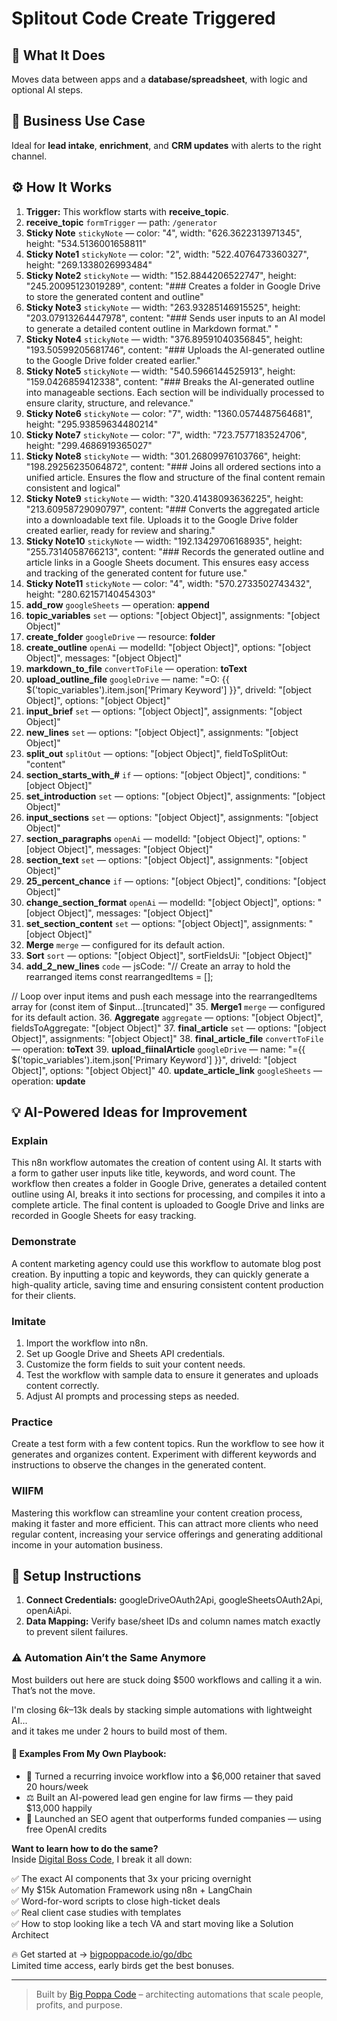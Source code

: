 # Splitout Code Create Triggered
## 🚀 What It Does
Moves data between apps and a **database/spreadsheet**, with logic and optional AI steps.

## 💼 Business Use Case
Ideal for **lead intake**, **enrichment**, and **CRM updates** with alerts to the right channel.

## ⚙️ How It Works
1. **Trigger:** This workflow starts with **receive_topic**.
2. **receive_topic** `formTrigger` — path: `/generator`
3. **Sticky Note** `stickyNote` — color: "4", width: "626.3622313971345", height: "534.5136001658811"
4. **Sticky Note1** `stickyNote` — color: "2", width: "522.4076473360327", height: "269.1338026993484"
5. **Sticky Note2** `stickyNote` — width: "152.8844206522747", height: "245.20095123019289", content: "### Creates a folder in Google Drive to store the generated content and outline"
6. **Sticky Note3** `stickyNote` — width: "263.93285146915525", height: "203.07913264447978", content: "### Sends user inputs to an AI model to generate a detailed content outline in Markdown format."
"
7. **Sticky Note4** `stickyNote` — width: "376.89591040356845", height: "193.50599205681746", content: "### Uploads the AI-generated outline to the Google Drive folder created earlier."
8. **Sticky Note5** `stickyNote` — width: "540.5966144525913", height: "159.0426859412338", content: "### Breaks the AI-generated outline into manageable sections. Each section will be individually processed to ensure clarity, structure, and relevance."
9. **Sticky Note6** `stickyNote` — color: "7", width: "1360.0574487564681", height: "295.93859634480214"
10. **Sticky Note7** `stickyNote` — color: "7", width: "723.7577183524706", height: "299.4686919365027"
11. **Sticky Note8** `stickyNote` — width: "301.26809976103766", height: "198.29256235064872", content: "### Joins all ordered sections into a unified article. Ensures the flow and structure of the final content remain consistent and logical"
12. **Sticky Note9** `stickyNote` — width: "320.41438093636225", height: "213.60958729090797", content: "### Converts the aggregated article into a downloadable text file. Uploads it to the Google Drive folder created earlier, ready for review and sharing."
13. **Sticky Note10** `stickyNote` — width: "192.13429706168935", height: "255.7314058766213", content: "### Records the generated outline and article links in a Google Sheets document. This ensures easy access and tracking of the generated content for future use."
14. **Sticky Note11** `stickyNote` — color: "4", width: "570.2733502743432", height: "280.62157140454303"
15. **add_row** `googleSheets` — operation: **append**
16. **topic_variables** `set` — options: "[object Object]", assignments: "[object Object]"
17. **create_folder** `googleDrive` — resource: **folder**
18. **create_outline** `openAi` — modelId: "[object Object]", options: "[object Object]", messages: "[object Object]"
19. **markdown_to_file** `convertToFile` — operation: **toText**
20. **upload_outline_file** `googleDrive` — name: "=O: {{ $('topic_variables').item.json['Primary Keyword'] }}", driveId: "[object Object]", options: "[object Object]"
21. **input_brief** `set` — options: "[object Object]", assignments: "[object Object]"
22. **new_lines** `set` — options: "[object Object]", assignments: "[object Object]"
23. **split_out** `splitOut` — options: "[object Object]", fieldToSplitOut: "content"
24. **section_starts_with_#** `if` — options: "[object Object]", conditions: "[object Object]"
25. **set_introduction** `set` — options: "[object Object]", assignments: "[object Object]"
26. **input_sections** `set` — options: "[object Object]", assignments: "[object Object]"
27. **section_paragraphs** `openAi` — modelId: "[object Object]", options: "[object Object]", messages: "[object Object]"
28. **section_text** `set` — options: "[object Object]", assignments: "[object Object]"
29. **25_percent_chance** `if` — options: "[object Object]", conditions: "[object Object]"
30. **change_section_format** `openAi` — modelId: "[object Object]", options: "[object Object]", messages: "[object Object]"
31. **set_section_content** `set` — options: "[object Object]", assignments: "[object Object]"
32. **Merge** `merge` — configured for its default action.
33. **Sort** `sort` — options: "[object Object]", sortFieldsUi: "[object Object]"
34. **add_2_new_lines** `code` — jsCode: "// Create an array to hold the rearranged items
const rearrangedItems = [];

// Loop over input items and push each message into the rearrangedItems array
for (const item of $input…[truncated]"
35. **Merge1** `merge` — configured for its default action.
36. **Aggregate** `aggregate` — options: "[object Object]", fieldsToAggregate: "[object Object]"
37. **final_article** `set` — options: "[object Object]", assignments: "[object Object]"
38. **final_article_file** `convertToFile` — operation: **toText**
39. **upload_fiinalArticle** `googleDrive` — name: "={{ $('topic_variables').item.json['Primary Keyword'] }}", driveId: "[object Object]", options: "[object Object]"
40. **update_article_link** `googleSheets` — operation: **update**

## 💡 AI-Powered Ideas for Improvement
### Explain
This n8n workflow automates the creation of content using AI. It starts with a form to gather user inputs like title, keywords, and word count. The workflow then creates a folder in Google Drive, generates a detailed content outline using AI, breaks it into sections for processing, and compiles it into a complete article. The final content is uploaded to Google Drive and links are recorded in Google Sheets for easy tracking.

### Demonstrate
A content marketing agency could use this workflow to automate blog post creation. By inputting a topic and keywords, they can quickly generate a high-quality article, saving time and ensuring consistent content production for their clients.

### Imitate
1. Import the workflow into n8n.
2. Set up Google Drive and Sheets API credentials.
3. Customize the form fields to suit your content needs.
4. Test the workflow with sample data to ensure it generates and uploads content correctly.
5. Adjust AI prompts and processing steps as needed.

### Practice
Create a test form with a few content topics. Run the workflow to see how it generates and organizes content. Experiment with different keywords and instructions to observe the changes in the generated content.

### WIIFM
Mastering this workflow can streamline your content creation process, making it faster and more efficient. This can attract more clients who need regular content, increasing your service offerings and generating additional income in your automation business.

## 🔧 Setup Instructions
1. **Connect Credentials:** googleDriveOAuth2Api, googleSheetsOAuth2Api, openAiApi.
2. **Data Mapping:** Verify base/sheet IDs and column names match exactly to prevent silent failures.

### ⚠️ Automation Ain’t the Same Anymore

Most builders out here are stuck doing $500 workflows and calling it a win.  
That’s not the move.  

I'm closing $6k–$13k deals by stacking simple automations with lightweight AI...  
and it takes me under 2 hours to build most of them.

#### 🧠 Examples From My Own Playbook:
- 🔁 Turned a recurring invoice workflow into a $6,000 retainer that saved 20 hours/week  
- ⚖️ Built an AI-powered lead gen engine for law firms — they paid $13,000 happily  
- 🚀 Launched an SEO agent that outperforms funded companies — using free OpenAI credits  

**Want to learn how to do the same?**  
Inside [Digital Boss Code](https://bigpoppacode.io/go/dbc), I break it all down:

✅ The exact AI components that 3x your pricing overnight  
✅ My $15k Automation Framework using n8n + LangChain  
✅ Word-for-word scripts to close high-ticket deals  
✅ Real client case studies with templates  
✅ How to stop looking like a tech VA and start moving like a Solution Architect  

🔥 Get started at → [bigpoppacode.io/go/dbc](https://bigpoppacode.io/go/dbc)  
Limited time access, early birds get the best bonuses.

---
> Built by [Big Poppa Code](https://bigpoppacode.io) – architecting automations that scale people, profits, and purpose.
